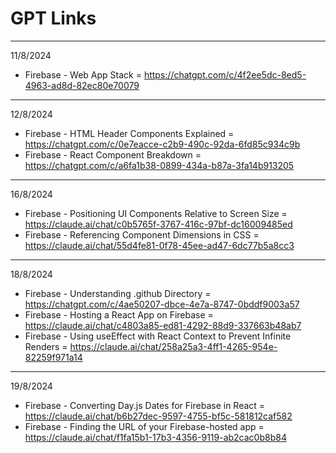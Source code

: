 # GPT Links
---
11/8/2024
- Firebase - Web App Stack = https://chatgpt.com/c/4f2ee5dc-8ed5-4963-ad8d-82ec80e70079
---
12/8/2024
- Firebase - HTML Header Components Explained = https://chatgpt.com/c/0e7eacce-c2b9-490c-92da-6fd85c934c9b
- Firebase - React Component Breakdown = https://chatgpt.com/c/a6fa1b38-0899-434a-b87a-3fa14b913205
---
16/8/2024
- Firebase - Positioning UI Components Relative to Screen Size = https://claude.ai/chat/c0b5765f-3767-416c-97bf-dc16009485ed
- Firebase - Referencing Component Dimensions in CSS = https://claude.ai/chat/55d4fe81-0f78-45ee-ad47-6dc77b5a8cc3
---
18/8/2024
- Firebase - Understanding .github Directory = https://chatgpt.com/c/4ae50207-dbce-4e7a-8747-0bddf9003a57
- Firebase - Hosting a React App on Firebase = https://claude.ai/chat/c4803a85-ed81-4292-88d9-337663b48ab7
- Firebase - Using useEffect with React Context to Prevent Infinite Renders = https://claude.ai/chat/258a25a3-4ff1-4265-954e-82259f971a14
---
19/8/2024
- Firebase - Converting Day.js Dates for Firebase in React = https://claude.ai/chat/b6b27dec-9597-4755-bf5c-581812caf582
- Firebase - Finding the URL of your Firebase-hosted app = https://claude.ai/chat/f1fa15b1-17b3-4356-9119-ab2cac0b8b84